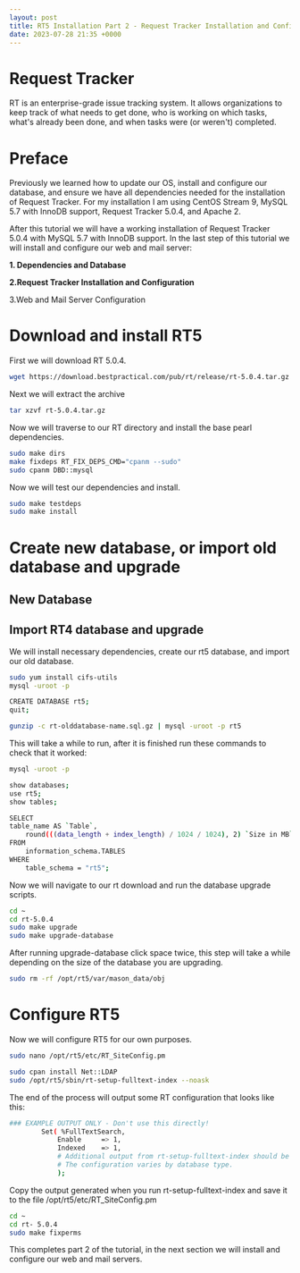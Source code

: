 ```yaml
---
layout: post
title: RT5 Installation Part 2 - Request Tracker Installation and Configuration
date: 2023-07-28 21:35 +0000
---
```


# Request Tracker
RT is an enterprise-grade issue tracking system. It allows organizations
to keep track of what needs to get done, who is working on which tasks,
what's already been done, and when tasks were (or weren't) completed.

# Preface
Previously we learned how to update our OS, install and configure our database, and ensure we have all dependencies needed for the installation of Request Tracker. For my installation I am using CentOS Stream 9, MySQL 5.7 with InnoDB support, Request Tracker 5.0.4, and Apache 2. 

After this tutorial we will have a working installation of Request Tracker 5.0.4 with MySQL 5.7 with InnoDB support. In the last step of this tutorial we will install and configure our web and mail server:

**1. Dependencies and Database**

**2.Request Tracker Installation and Configuration**

3.Web and Mail Server Configuration

# Download and install RT5
First we will download RT 5.0.4.
```bash
wget https://download.bestpractical.com/pub/rt/release/rt-5.0.4.tar.gz
```
Next we will extract the archive
```bash
tar xzvf rt-5.0.4.tar.gz
```
Now we will traverse to our RT directory and install the base pearl dependencies.
```bash
sudo make dirs
make fixdeps RT_FIX_DEPS_CMD="cpanm --sudo"
sudo cpanm DBD::mysql
```
Now we will test our dependencies and install.
```bash
sudo make testdeps
sudo make install
```
# Create new database, or import old database and upgrade
## New Database

## Import RT4 database and upgrade
We will install necessary dependencies, create our rt5 database, and import our old database.
```bash
sudo yum install cifs-utils
mysql -uroot -p

CREATE DATABASE rt5;
quit;

gunzip -c rt-olddatabase-name.sql.gz | mysql -uroot -p rt5
```
This will take a while to run, after it is finished run these commands to check that it worked:
```bash
mysql -uroot -p

show databases;
use rt5;
show tables;

SELECT 
table_name AS `Table`, 
	round(((data_length + index_length) / 1024 / 1024), 2) `Size in MB` 
FROM 
	information_schema.TABLES
WHERE 
	table_schema = "rt5";
```
Now we will navigate to our rt download and run the database upgrade scripts.
```bash
cd ~
cd rt-5.0.4
sudo make upgrade
sudo make upgrade-database
```
After running upgrade-database click space twice, this step will take a while depending on the size of the database you are upgrading.
```bash
sudo rm -rf /opt/rt5/var/mason_data/obj
```
# Configure RT5
Now we will configure RT5 for our own purposes.
```bash
sudo nano /opt/rt5/etc/RT_SiteConfig.pm
```
```bash
sudo cpan install Net::LDAP
sudo /opt/rt5/sbin/rt-setup-fulltext-index --noask
```
The end of the process will output some RT configuration that looks like this:
```bash
### EXAMPLE OUTPUT ONLY - Don't use this directly!
		Set( %FullTextSearch,
			Enable     => 1,
			Indexed    => 1,
			# Additional output from rt-setup-fulltext-index should be here.
			# The configuration varies by database type.
            );
```
Copy the output generated when you run rt-setup-fulltext-index and save it to the file /opt/rt5/etc/RT_SiteConfig.pm
```bash
cd ~
cd rt- 5.0.4
sudo make fixperms
```
This completes part 2 of the tutorial, in the next section we will install and configure our web and mail servers.